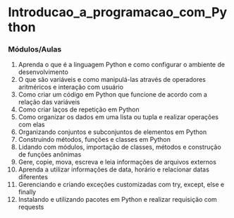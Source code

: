 # Introducao_a_programacao_com_Python

<h3>Módulos/Aulas</h3>
<ol>
  <li>Aprenda o que é a linguagem Python e como configurar o ambiente de desenvolvimento</li>
  <li>O que são variáveis e como manipulá-las através de operadores aritméricos e interação com usuário</li>
  <li>Como criar um código em Python que funcione de acordo com a relação das variáveis</li>
  <li>Como criar laços de repetição em Python</li>
  <li>Como organizar os dados em uma lista ou tupla e realizar operações com elas</li>
  <li>Organizando conjuntos e subconjuntos de elementos em Python</li>
  <li>Construindo métodos, funções e classes em Python</li>
  <li>Lidando com módulos, importação de classes, métodos e construção de funções anônimas</li>
  <li>Gere, copie, mova, escreva e leia informações de arquivos externos</li>
  <li>Aprenda a utilizar informações de data, horário e relacionar datas diferentes</li>
  <li>Gerenciando e criando exceções customizadas com try, except, else e finally</li>
  <li>Instalando e utilizando pacotes em Python e realizar requisição com requests</li>
</ol>
